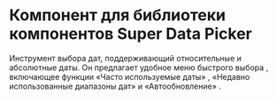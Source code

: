 # Компонент для библиотеки компонентов Super Data Picker
Инструмент выбора дат, поддерживающий относительные и абсолютные даты. Он предлагает удобное меню быстрого выбора , включающее функции «Часто используемые даты» , «Недавно использованные диапазоны дат» и «Автообновление» .